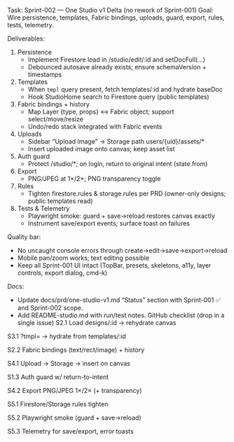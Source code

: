 Task: Sprint-002 — One Studio v1 Delta (no rework of Sprint-001)
Goal: Wire persistence, templates, Fabric bindings, uploads, guard, export, rules, tests, telemetry.

Deliverables:
1) Persistence
   - Implement Firestore load in /studio/edit/:id and setDocFull(...)
   - Debounced autosave already exists; ensure schemaVersion + timestamps
2) Templates
   - When `tmpl` query present, fetch templates/:id and hydrate baseDoc
   - Hook StudioHome search to Firestore query (public templates)
3) Fabric bindings + history
   - Map Layer {type, props} ↔ Fabric object; support select/move/resize
   - Undo/redo stack integrated with Fabric events
4) Uploads
   - Sidebar “Upload Image” → Storage path users/{uid}/assets/*
   - Insert uploaded image onto canvas; keep asset list
5) Auth guard
   - Protect /studio/*; on login, return to original intent (state.from)
6) Export
   - PNG/JPEG at 1×/2×; PNG transparency toggle
7) Rules
   - Tighten firestore.rules & storage.rules per PRD (owner-only designs; public templates read)
8) Tests & Telemetry
   - Playwright smoke: guard + save→reload restores canvas exactly
   - Instrument save/export events; surface toast on failures

Quality bar:
- No uncaught console errors through create→edit→save→export→reload
- Mobile pan/zoom works; text editing possible
- Keep all Sprint-001 UI intact (TopBar, presets, skeletons, a11y, layer controls, export dialog, cmd-k)

Docs:
- Update docs/prd/one-studio-v1.md “Status” section with Sprint-001 ✅ and Sprint-002 scope.
- Add README-studio.md with run/test notes.
GitHub checklist (drop in a single issue)
 S2.1 Load designs/:id → rehydrate canvas

 S3.1 ?tmpl= → hydrate from templates/:id

 S2.2 Fabric bindings (text/rect/image) + history

 S4.1 Upload → Storage → insert on canvas

 S1.3 Auth guard w/ return-to-intent

 S4.2 Export PNG/JPEG 1×/2× (+ transparency)

 S5.1 Firestore/Storage rules tighten

 S5.2 Playwright smoke (guard + save→reload)

 S5.3 Telemetry for save/export, error toasts